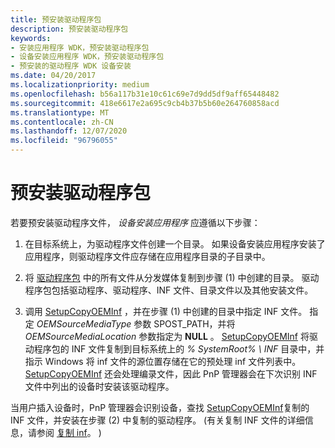 ```yaml
---
title: 预安装驱动程序包
description: 预安装驱动程序包
keywords:
- 安装应用程序 WDK，预安装驱动程序包
- 设备安装应用程序 WDK，预安装驱动程序包
- 预安装的驱动程序 WDK 设备安装
ms.date: 04/20/2017
ms.localizationpriority: medium
ms.openlocfilehash: b56a117b31e10c61c69e7d9dd5df9aff65448482
ms.sourcegitcommit: 418e6617e2a695c9cb4b37b5b60e264760858acd
ms.translationtype: MT
ms.contentlocale: zh-CN
ms.lasthandoff: 12/07/2020
ms.locfileid: "96796055"
---
```

# <a name="preinstalling-driver-packages"></a>预安装驱动程序包





若要预安装驱动程序文件， *设备安装应用程序* 应遵循以下步骤：

1.  在目标系统上，为驱动程序文件创建一个目录。 如果设备安装应用程序安装了应用程序，则驱动程序文件应存储在应用程序目录的子目录中。

2.  将 [驱动程序包](driver-packages.md) 中的所有文件从分发媒体复制到步骤 (1) 中创建的目录。 驱动程序包包括驱动程序、驱动程序、INF 文件、目录文件以及其他安装文件。

3.  调用 [SetupCopyOEMInf](/windows/win32/api/setupapi/nf-setupapi-setupcopyoeminfa) ，并在步骤 (1) 中创建的目录中指定 INF 文件。 指定 *OEMSourceMediaType* 参数 SPOST_PATH，并将 *OEMSourceMediaLocation* 参数指定为 **NULL** 。 [SetupCopyOEMInf](/windows/win32/api/setupapi/nf-setupapi-setupcopyoeminfa) 将驱动程序包的 INF 文件复制到目标系统上的 *% SystemRoot% \\ INF* 目录中，并指示 Windows 将 inf 文件的源位置存储在它的预处理 inf 文件列表中。 [SetupCopyOEMInf](/windows/win32/api/setupapi/nf-setupapi-setupcopyoeminfa) 还会处理编录文件，因此 PnP 管理器会在下次识别 INF 文件中列出的设备时安装该驱动程序。

当用户插入设备时，PnP 管理器会识别设备，查找 [SetupCopyOEMInf](/windows/win32/api/setupapi/nf-setupapi-setupcopyoeminfa)复制的 INF 文件，并安装在步骤 (2) 中复制的驱动程序。  (有关复制 INF 文件的详细信息，请参阅 [复制 inf](copying-inf-files.md)。 ) 

 

